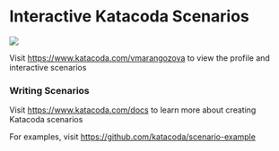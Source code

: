 # Interactive Katacoda Scenarios

[![](http://shields.katacoda.com/katacoda/vmarangozova/count.svg)](https://www.katacoda.com/vmarangozova "Get your profile on Katacoda.com")

Visit https://www.katacoda.com/vmarangozova to view the profile and interactive scenarios

### Writing Scenarios
Visit https://www.katacoda.com/docs to learn more about creating Katacoda scenarios

For examples, visit https://github.com/katacoda/scenario-example

